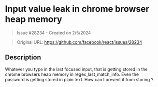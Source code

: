 # Input value leak in chrome browser heap memory

> Issue #28234 - Created on 2/5/2024

> Original URL: https://github.com/facebook/react/issues/28234

## Description

Whatever you type in the last focused input, that is getting stored in the chrome browsers heap memory in regex_last_match_info. Even the password is getting stored in plain text. How can I prevent it from storing ? 
